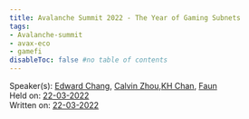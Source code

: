 ```yaml
---
title: Avalanche Summit 2022 - The Year of Gaming Subnets
tags:
- Avalanche-summit
- avax-eco
- gamefi
disableToc: false #no table of contents
---
```


Speaker(s): [Edward Chang](notes/Edward%20Chang.md), [Calvin Zhou](notes/Calvin%20Zhou.md),[KH Chan](notes/KH%20Chan.md), [Faun](notes/Faun.md)     
Held on: [22-03-2022](notes/22-03-2022.md)   
Written on: [22-03-2022](notes/22-03-2022.md)   